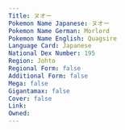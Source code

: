 ```yaml
---
﻿Title: ヌオー
Pokemon Name Japanese: ヌオー
Pokemon Name German: Morlord
Pokemon Name English: Quagsire
Language Card: Japanese
National Dex Number: 195
Region: Johto
Regional Form: false
Additional Form: false
Mega: false
Gigantamax: false
Cover: false
Link: 
Owned: 
---
```


